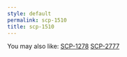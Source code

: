 ```yaml
---
style: default
permalink: scp-1510
title: scp-1510
---
```

You may also like:
[SCP-1278](http://scp-wiki.net/scp-1278)
[SCP-2777](http://scp-wiki.net/scp-2777)